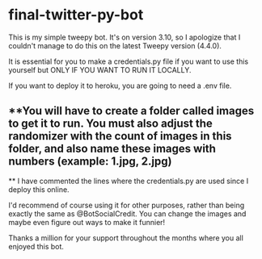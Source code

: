# final-twitter-py-bot

This is my simple tweepy bot. It's on version 3.10, so I apologize that I couldn't manage to do this on the latest Tweepy version (4.4.0).

It is essential for you to make a credentials.py file if you want to use this yourself but ONLY IF YOU WANT TO RUN IT LOCALLY.

If you want to deploy it to heroku, you are going to need a .env file.


## **You will have to create a folder called images to get it to run. You must also adjust the randomizer with the count of images in this folder, and also name these images with numbers (example: 1.jpg, 2.jpg)
**
I have commented the lines where the credentials.py are used since I deploy this online.

I'd recommend of course using it for other purposes, rather than being exactly the same as @BotSocialCredit. You can change the images and maybe even figure out ways to make it funnier!

Thanks a million for your support throughout the months where you all enjoyed this bot.
